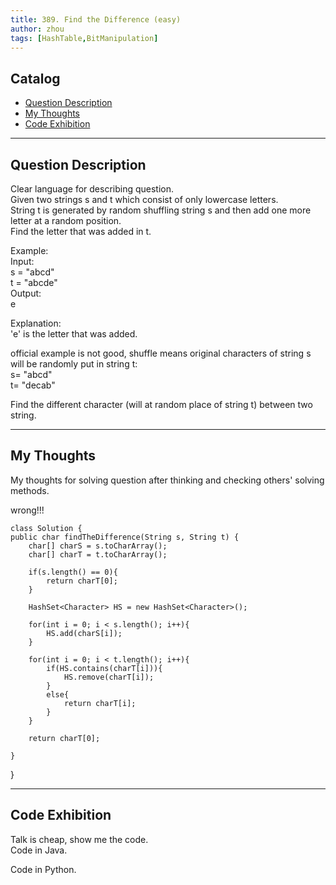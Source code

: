```yaml
---
title: 389. Find the Difference (easy)                
author: zhou      
tags: [HashTable,BitManipulation]          
---
```


       

## Catalog  
+ [Question Description](#partI)
+ [My Thoughts](#partII)
+ [Code Exhibition](#partIII)

----------------------------------

## Question Description
Clear language for describing question.    
Given two strings s and t which consist of only lowercase letters.     
String t is generated by random shuffling string s and then add one more letter at a random position.     
Find the letter that was added in t.     

Example:    
Input:    
s = "abcd"   
t = "abcde"   
Output:   
e  

Explanation:   
'e' is the letter that was added.   

official example is not good, shuffle means original characters of string s will be randomly put in string t:   
s= "abcd"   
t= "decab"    

Find the different character (will at random place of string t) between two string.      


----------------------------------

## My Thoughts
My thoughts for solving question after thinking and checking others' solving methods.        

wrong!!!

    class Solution {
    public char findTheDifference(String s, String t) {
        char[] charS = s.toCharArray();
        char[] charT = t.toCharArray();
        
        if(s.length() == 0){
            return charT[0];
        }
        
        HashSet<Character> HS = new HashSet<Character>();
        
        for(int i = 0; i < s.length(); i++){
            HS.add(charS[i]);
        }
        
        for(int i = 0; i < t.length(); i++){
            if(HS.contains(charT[i])){
                HS.remove(charT[i]);
            }
            else{
                return charT[i];
            }
        }
        
        return charT[0];
        
    }
}






----------------------------------

## Code Exhibition
Talk is cheap, show me the code.    
Code in Java.     



Code in Python.   



